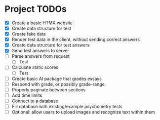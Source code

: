# Project TODOs

- [x] Create a basic HTMX website
- [x] Create data structure for test
- [x] Create fake data
- [x] Render test data in the client, without sending correct answers
- [x] Create data structure for test answers
- [x] Send test answers to server
- [ ] Parse answers from request
    - [ ] Test
- [ ] Calculate static scores
    - [ ] Test
- [ ] Create basic AI package that grades essays
- [ ] Respond with grade, or possibly grade-range
- [ ] Properly paginate between sections
- [ ] Add time limits
- [ ] Connect to a database
- [ ] Fill database with existing/example psychometry tests
- [ ] Optional: allow users to upload images and recognize text within them
